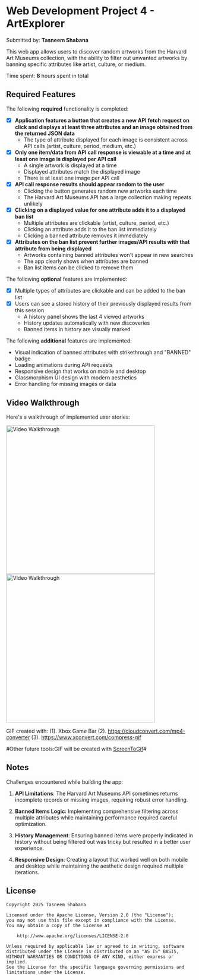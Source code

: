 # Web Development Project 4 - ArtExplorer

Submitted by: **Tasneem Shabana**

This web app allows users to discover random artworks from the Harvard Art Museums collection, with the ability to filter out unwanted artworks by banning specific attributes like artist, culture, or medium.

Time spent: **8** hours spent in total

## Required Features

The following **required** functionality is completed: 

- [x] **Application features a button that creates a new API fetch request on click and displays at least three attributes and an image obtained from the returned JSON data**
  - The type of attribute displayed for each image is consistent across API calls (artist, culture, period, medium, etc.)
- [x] **Only one item/data from API call response is viewable at a time and at least one image is displayed per API call**
  - A single artwork is displayed at a time 
  - Displayed attributes match the displayed image
  - There is at least one image per API call
- [x] **API call response results should appear random to the user**
  - Clicking the button generates random new artworks each time
  - The Harvard Art Museums API has a large collection making repeats unlikely
- [x] **Clicking on a displayed value for one attribute adds it to a displayed ban list**
  - Multiple attributes are clickable (artist, culture, period, etc.)
  - Clicking an attribute adds it to the ban list immediately
  - Clicking a banned attribute removes it immediately
- [x] **Attributes on the ban list prevent further images/API results with that attribute from being displayed**
  - Artworks containing banned attributes won't appear in new searches
  - The app clearly shows when attributes are banned
  - Ban list items can be clicked to remove them

The following **optional** features are implemented:

- [x] Multiple types of attributes are clickable and can be added to the ban list
- [x] Users can see a stored history of their previously displayed results from this session
  - A history panel shows the last 4 viewed artworks
  - History updates automatically with new discoveries
  - Banned items in history are visually marked

The following **additional** features are implemented:

* Visual indication of banned attributes with strikethrough and "BANNED" badge
* Loading animations during API requests
* Responsive design that works on mobile and desktop
* Glassmorphism UI design with modern aesthetics
* Error handling for missing images or data

## Video Walkthrough

Here's a walkthrough of implemented user stories:

<img src='./videos/Vite+React--Mobile.gif' title='Mobile Video app Walkthrough' width='400' alt='Video Walkthrough' />

<img src='./videos/Vite+React--Desktop.gif' title='Desktop Video app Walkthrough' width='400' alt='Video Walkthrough' />


GIF created with:
(1). Xbox Game Bar
(2). https://cloudconvert.com/mp4-converter
(3). https://www.xconvert.com/compress-gif

#Other future tools:GIF will be created with [ScreenToGif](https://www.screentogif.com/)#

## Notes

Challenges encountered while building the app:

1. **API Limitations**: The Harvard Art Museums API sometimes returns incomplete records or missing images, requiring robust error handling.

2. **Banned Items Logic**: Implementing comprehensive filtering across multiple attributes while maintaining performance required careful optimization.

3. **History Management**: Ensuring banned items were properly indicated in history without being filtered out was tricky but resulted in a better user experience.

4. **Responsive Design**: Creating a layout that worked well on both mobile and desktop while maintaining the aesthetic design required multiple iterations.

## License

    Copyright 2025 Tasneem Shabana

    Licensed under the Apache License, Version 2.0 (the "License");
    you may not use this file except in compliance with the License.
    You may obtain a copy of the License at

        http://www.apache.org/licenses/LICENSE-2.0

    Unless required by applicable law or agreed to in writing, software
    distributed under the License is distributed on an "AS IS" BASIS,
    WITHOUT WARRANTIES OR CONDITIONS OF ANY KIND, either express or implied.
    See the License for the specific language governing permissions and
    limitations under the License.